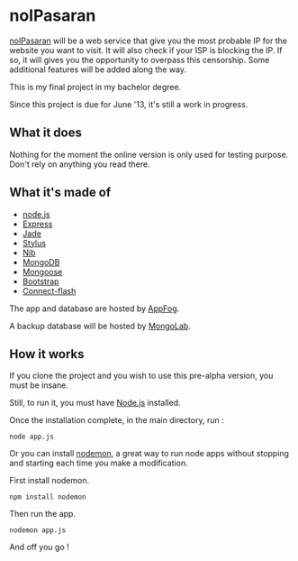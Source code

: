 noIPasaran
==========

[noIPasaran](http://noipasaran.eu01.aws.af.cm/) will be a web service that give you the most probable IP for the website you want to visit.
It will also check if your ISP is blocking the IP. If so, it will gives you the opportunity to overpass this censorship.
Some additional features will be added along the way.

This is my final project in my bachelor degree. 

Since this project is due for June '13, it's still a work in progress.


What it does
------------

Nothing for the moment the online version is only used for testing purpose. 
Don't rely on anything you read there. 


What it's made of
-----------------

+ [node.js](http://nodejs.org/)
+ [Express](http://expressjs.com)
+ [Jade](http://jade-lang.com/)
+ [Stylus](http://learnboost.github.com/stylus/)
+ [Nib](http://visionmedia.github.com/nib/)
+ [MongoDB](http://www.mongodb.org/)
+ [Mongoose](http://mongoosejs.com/)
+ [Bootstrap](http://twitter.github.com/bootstrap/)
+ [Connect-flash](https://github.com/jaredhanson/connect-flash)

The app and database are hosted by [AppFog](https://www.appfog.com).

A backup database will be hosted by [MongoLab](https://mongolab.com).


How it works
------------

If you clone the project and you wish to use this pre-alpha version, you must be insane.

Still, to run it, you must have [Node.js](http://nodejs.org/) installed.

Once the installation complete, in the main directory, run :

	node app.js

Or you can install [nodemon](https://github.com/remy/nodemon), a great way to run node apps without stopping and starting each time you make a modification.

First install nodemon.

	npm install nodemon

Then run the app.

	nodemon app.js

And off you go !
